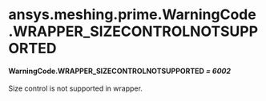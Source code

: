 # ansys.meshing.prime.WarningCode.WRAPPER_SIZECONTROLNOTSUPPORTED

#### WarningCode.WRAPPER_SIZECONTROLNOTSUPPORTED *= 6002*

Size control is not supported in wrapper.

<!-- !! processed by numpydoc !! -->
